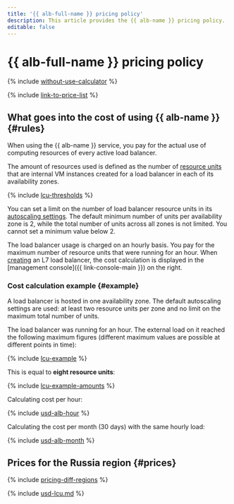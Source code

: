 ```yaml
---
title: '{{ alb-full-name }} pricing policy'
description: This article provides the {{ alb-name }} pricing policy.
editable: false
---
```


# {{ alb-full-name }} pricing policy

{% include [without-use-calculator](../_includes/pricing/without-use-calculator.md) %}

{% include [link-to-price-list](../_includes/pricing/link-to-price-list.md) %}

## What goes into the cost of using {{ alb-name }} {#rules}

When using the {{ alb-name }} service, you pay for the actual use of computing resources of every active load balancer.

The amount of resources used is defined as the number of [resource units](concepts/application-load-balancer.md#lcu-scaling) that are internal VM instances created for a load balancer in each of its availability zones.

{% include [lcu-thresholds](../_includes/application-load-balancer/lcu-thresholds.md) %}

You can set a limit on the number of load balancer resource units in its [autoscaling settings](concepts/application-load-balancer.md#lcu-scaling-settings). The default minimum number of units per availability zone is 2, while the total number of units across all zones is not limited. You cannot set a minimum value below 2.

The load balancer usage is charged on an hourly basis. You pay for the maximum number of resource units that were running for an hour. When [creating](operations/application-load-balancer-create.md) an L7 load balancer, the cost calculation is displayed in the [management console]({{ link-console-main }}) on the right.

### Cost calculation example {#example}

A load balancer is hosted in one availability zone. The default autoscaling settings are used: at least two resource units per zone and no limit on the maximum total number of units.

The load balancer was running for an hour. The external load on it reached the following maximum figures (different maximum values are possible at different points in time):

{% include [lcu-example](../_includes/application-load-balancer/lcu-example.md) %}

This is equal to **eight resource units**:

{% include [lcu-example-amounts](../_includes/application-load-balancer/lcu-example-amounts.md) %}

Calculating cost per hour:




{% include [usd-alb-hour](../_pricing_examples/application-load-balancer/usd-hour.md) %}


Calculating the cost per month (30 days) with the same hourly load:




{% include [usd-alb-month](../_pricing_examples/application-load-balancer/usd-month.md) %}



## Prices for the Russia region {#prices}

{% include [pricing-diff-regions](../_includes/pricing-diff-regions.md) %}



{% include [usd-lcu.md](../_pricing/application-load-balancer/usd-lcu.md) %}



